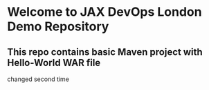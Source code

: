 # Welcome to JAX DevOps London Demo Repository
## This repo contains basic Maven project with Hello-World WAR file 

changed second time
